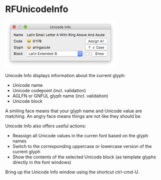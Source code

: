 # RFUnicodeInfo

![](UnicodeInfo.roboFontExt/html/dialog.png)

Unicode Info displays information about the current glyph:

* Unicode name
* Unicode codepoint (incl. validation)
* AGLFN or GNFUL glyph name (incl. validation)
* Unicode block

A smiling face means that your glyph name and Unicode value are matching. An angry face means things are not like they should be.

Unicode Info also offers useful actions:

* Reassign all Unicode values in the curren font based on the glyph names
* Switch to the corresponding uppercase or lowercase version of the current glyph
* Show the contents of the selected Unicode block (as template glyphs directly in the font windows)

Bring up the Unicode Info window using the shortcut ctrl-cmd-U.
